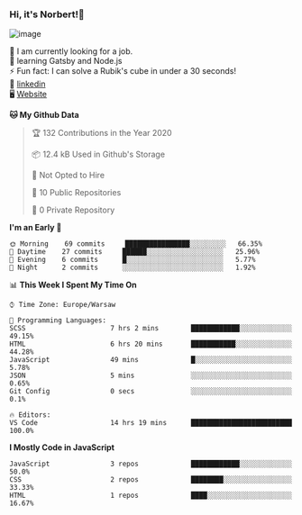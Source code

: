 ### Hi, it's Norbert!👋

![image](https://i.imgur.com/ynNQCJh.png)


🔭 I am currently looking for a job. <br>
🧠 learning Gatsby and Node.js <br>
⚡ Fun fact: I can solve a Rubik's cube in under a 30 seconds! <br>
👔 [linkedin](https://www.linkedin.com/in/norbert-%C5%82uszkiewicz-75b0891b3/) <br>
🖥 [Website](https://norbertluszkiewicz.pl/)<br>


<!--START_SECTION:waka-->
**🐱 My Github Data** 

> 🏆 132 Contributions in the Year 2020
 > 
> 📦 12.4 kB Used in Github's Storage 
 > 
> 🚫 Not Opted to Hire
 > 
> 📜 10 Public Repositories
 > 
> 🔑 0 Private Repository 
 > 
**I'm an Early 🐤** 

```text
🌞 Morning    69 commits     ████████████████░░░░░░░░░   66.35% 
🌆 Daytime    27 commits     ██████░░░░░░░░░░░░░░░░░░░   25.96% 
🌃 Evening    6 commits      █░░░░░░░░░░░░░░░░░░░░░░░░   5.77% 
🌙 Night      2 commits      ░░░░░░░░░░░░░░░░░░░░░░░░░   1.92%

```


📊 **This Week I Spent My Time On** 

```text
⌚︎ Time Zone: Europe/Warsaw

💬 Programming Languages: 
SCSS                     7 hrs 2 mins        ████████████░░░░░░░░░░░░░   49.15% 
HTML                     6 hrs 20 mins       ███████████░░░░░░░░░░░░░░   44.28% 
JavaScript               49 mins             █░░░░░░░░░░░░░░░░░░░░░░░░   5.78% 
JSON                     5 mins              ░░░░░░░░░░░░░░░░░░░░░░░░░   0.65% 
Git Config               0 secs              ░░░░░░░░░░░░░░░░░░░░░░░░░   0.1%

🔥 Editors: 
VS Code                  14 hrs 19 mins      █████████████████████████   100.0%

```

**I Mostly Code in JavaScript** 

```text
JavaScript               3 repos             ████████████░░░░░░░░░░░░░   50.0% 
CSS                      2 repos             ████████░░░░░░░░░░░░░░░░░   33.33% 
HTML                     1 repos             ████░░░░░░░░░░░░░░░░░░░░░   16.67%

```



<!--END_SECTION:waka-->
